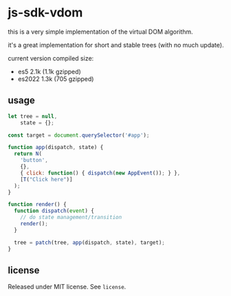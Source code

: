 # js-sdk-vdom

this is a very simple implementation of the virtual DOM algorithm.

it's a great implementation for short and stable trees (with no much update).

current version compiled size:

- es5 2.1k (1.1k gzipped)
- es2022 1.3k (705 gzipped)

## usage

```js
let tree = null,
    state = {};

const target = document.querySelector('#app');

function app(dispatch, state) {
  return N(
    'button',
    {},
    { click: function() { dispatch(new AppEvent()); } },
    [T("Click here")]
  );
}

function render() {
  function dispatch(event) {
    // do state management/transition
    render();
  }

  tree = patch(tree, app(dispatch, state), target);
}
```

## license

Released under MIT license. See `license`.

